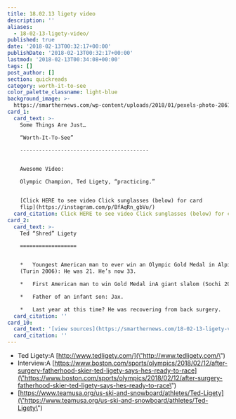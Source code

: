 ```yaml
---
title: 18.02.13 ligety video
description: ''
aliases:
  - 18-02-13-ligety-video/
published: true
date: '2018-02-13T00:32:17+00:00'
publishDate: '2018-02-13T00:32:17+00:00'
lastmod: '2018-02-13T00:34:08+00:00'
tags: []
post_author: []
section: quickreads
category: worth-it-to-see
color_palette_classname: light-blue
background_image: >-
  https://smarthernews.com/wp-content/uploads/2018/01/pexels-photo-286198-360x360.jpg
card_1:
  card_text: >-
    Some Things Are Just…  

    “Worth-It-To-See”

    -----------------------------------------


    Awesome Video:  

    Olympic Champion, Ted Ligety, “practicing.”


    [Click HERE to see video Click sunglasses (below) for card
    flip](https://instagram.com/p/BfAqRn_gbVu/)
  card_citation: Click HERE to see video Click sunglasses (below) for card flip
card_2:
  card_text: >-
    Ted “Shred” Ligety

    ==================


    *   Youngest American man to ever win an Olympic Gold Medal in Alpine Skiing
    (Turin 2006): He was 21. He’s now 33.

    *   First American man to win Gold Medal inA giant slalom (Sochi 2014).

    *   Father of an infant son: Jax.

    *   Last year at this time? He was recovering from back surgery.
  card_citation: ''
card_10:
  card_text: '[view sources](https://smarthernews.com/18-02-13-ligety-video/)'
  card_citation: ''
---
```

*   Ted Ligety:A [http://www.tedligety.com/](\"http://www.tedligety.com/\")
*   Interview:A [https://www.boston.com/sports/olympics/2018/02/12/after-surgery-fatherhood-skier-ted-ligety-says-hes-ready-to-race](\"https://www.boston.com/sports/olympics/2018/02/12/after-surgery-fatherhood-skier-ted-ligety-says-hes-ready-to-race\")
*   [https://www.teamusa.org/us-ski-and-snowboard/athletes/Ted-Ligety](\"https://www.teamusa.org/us-ski-and-snowboard/athletes/Ted-Ligety\")